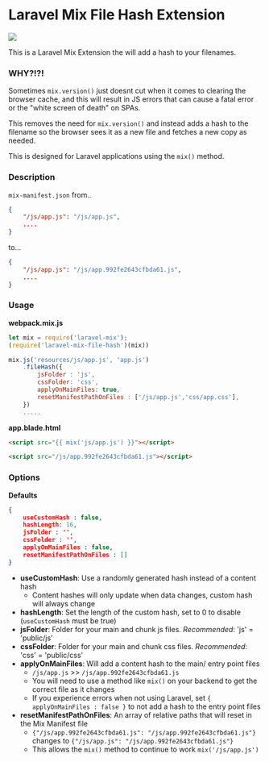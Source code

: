 # Laravel Mix File Hash Extension <!-- omit in toc -->

<img src="https://img.shields.io/badge/Version-1.0.0-brightgreen" />

This is a Laravel Mix Extension the will add a hash to your filenames.

### WHY?!?!

Sometimes `mix.version()` just doesnt cut when it comes to clearing the browser cache, and this will result in JS errors that can cause a fatal error or the "white screen of death" on SPAs.

This removes the need for `mix.version()` and instead adds a hash to the filename so the browser sees it as a new file and fetches a new copy as needed.

This is designed for Laravel applications using the `mix()` method. 

### Description

`mix-manifest.json` from..

```json
{
	"/js/app.js": "/js/app.js",
	....
}
``` 

to...

```json
{
	"/js/app.js": "/js/app.992fe2643cfbda61.js",
	....
}
``` 


### Usage

**webpack.mix.js**

```javascript
let mix = require('laravel-mix');
(require('laravel-mix-file-hash')(mix))

mix.js('resources/js/app.js', 'app.js')
	.fileHash({
		jsFolder : 'js',
		cssFolder: 'css',
		applyOnMainFiles: true,
		resetManifestPathOnFiles : ['/js/app.js','css/app.css'],
	})
	.....
```

**app.blade.html**

```html
<script src="{{ mix('js/app.js') }}"></script>
```
```html
<script src="/js/app.992fe2643cfbda61.js"></script>
```

### Options

**Defaults**

```json
{
	useCustomHash : false,
	hashLength: 16,
	jsFolder : '',
	cssFolder : '',
	applyOnMainFiles : false,
	resetManifestPathOnFiles : []
}
```

* **useCustomHash**: Use a randomly generated hash instead of a content hash
	- Content hashes will only update when data changes, custom hash will always change
* **hashLength**: Set the length of the custom hash, set to 0 to disable (`useCustomHash` must be true)
* **jsFolder**: Folder for your main and chunk js files. *Recommended*: 'js' = 'public/js'
* **cssFolder**: Folder for your main and chunk css files. *Recommended*: 'css' = 'public/css'
* **applyOnMainFiles**: Will add a content hash to the main/ entry point files
	- `/js/app.js` >> `/js/app.992fe2643cfbda61.js`
	- You will need to use a method like `mix()` on your backend to get the correct file as it changes
	- If you experience errors when not using Laravel, set `{ applyOnMainFiles : false }` to not add a hash to the entry point files
* **resetManifestPathOnFiles**: An array of relative paths that will reset in the Mix Manifest file
	- `{"/js/app.992fe2643cfbda61.js": "/js/app.992fe2643cfbda61.js"}` changes to ``{"/js/app.js": "/js/app.992fe2643cfbda61.js"}``
	- This allows the `mix()` method to continue to work `mix('/js/app.js')`
